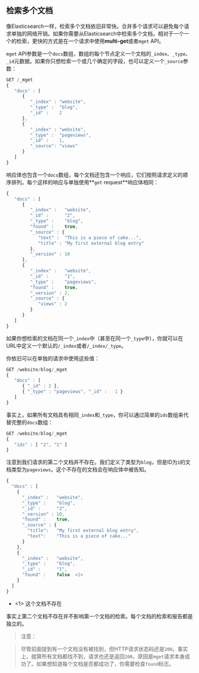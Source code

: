 ## 检索多个文档

像Elasticsearch一样，检索多个文档依旧非常快。合并多个请求可以避免每个请求单独的网络开销。如果你需要从Elasticsearch中检索多个文档，相对于一个一个的检索，更快的方式是在一个请求中使用**multi-get**或者`mget` API。

`mget` API参数是一个`docs`数组，数组的每个节点定义一个文档的`_index`、`_type`、`_id`元数据。如果你只想检索一个或几个确定的字段，也可以定义一个`_source`参数：

```Javascript
GET /_mget
{
   "docs" : [
      {
         "_index" : "website",
         "_type" :  "blog",
         "_id" :    2
      },
      {
         "_index" : "website",
         "_type" :  "pageviews",
         "_id" :    1,
         "_source": "views"
      }
   ]
}
```

响应体也包含一个`docs`数组，每个文档还包含一个响应，它们按照请求定义的顺序排列。每个这样的响应与单独使用**`get` request**响应体相同：

```Javascript
{
   "docs" : [
      {
         "_index" :   "website",
         "_id" :      "2",
         "_type" :    "blog",
         "found" :    true,
         "_source" : {
            "text" :  "This is a piece of cake...",
            "title" : "My first external blog entry"
         },
         "_version" : 10
      },
      {
         "_index" :   "website",
         "_id" :      "1",
         "_type" :    "pageviews",
         "found" :    true,
         "_version" : 2,
         "_source" : {
            "views" : 2
         }
      }
   ]
}
```

如果你想检索的文档在同一个`_index`中（甚至在同一个`_type`中），你就可以在URL中定义一个默认的`/_index`或者`/_index/_type`。

你依旧可以在单独的请求中使用这些值：

```Javascript
GET /website/blog/_mget
{
   "docs" : [
      { "_id" : 2 },
      { "_type" : "pageviews", "_id" :   1 }
   ]
}
```

事实上，如果所有文档具有相同`_index`和`_type`，你可以通过简单的`ids`数组来代替完整的`docs`数组：

```Javascript
GET /website/blog/_mget
{
   "ids" : [ "2", "1" ]
}
```

注意到我们请求的第二个文档并不存在。我们定义了类型为`blog`，但是ID为`1`的文档类型为`pageviews`。这个不存在的文档会在响应体中被告知。

```Javascript
{
  "docs" : [
    {
      "_index" :   "website",
      "_type" :    "blog",
      "_id" :      "2",
      "_version" : 10,
      "found" :    true,
      "_source" : {
        "title":   "My first external blog entry",
        "text":    "This is a piece of cake..."
      }
    },
    {
      "_index" :   "website",
      "_type" :    "blog",
      "_id" :      "1",
      "found" :    false  <1>
    }
  ]
}
```
- <1> 这个文档不存在

事实上第二个文档不存在并不影响第一个文档的检索。每个文档的检索和报告都是独立的。

> 注意：

> 尽管前面提到有一个文档没有被找到，但HTTP请求状态码还是`200`。事实上，就算所有文档都找不到，请求也还是返回`200`，原因是`mget`请求本身成功了。如果想知道每个文档是否都成功了，你需要检查`found`标志。
